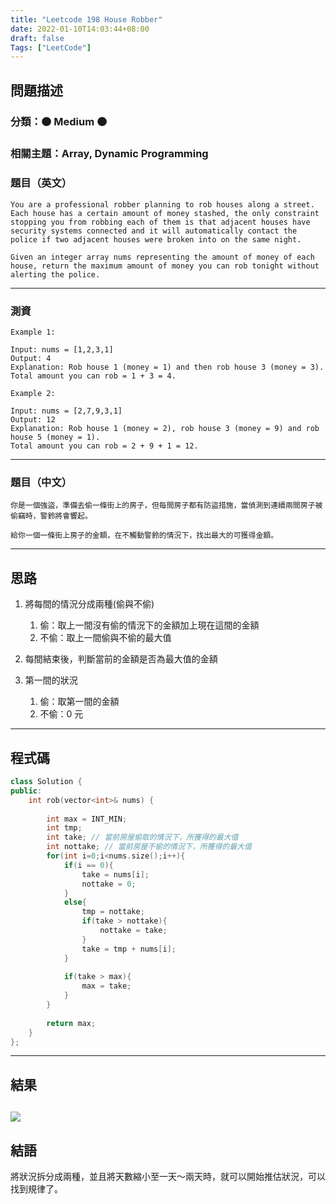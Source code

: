 ```yaml
---
title: "Leetcode 198 House Robber"
date: 2022-01-10T14:03:44+08:00
draft: false
Tags: ["LeetCode"]
---
```



## 問題描述

### 分類：🟠 Medium 🟠

### 相關主題：Array, Dynamic Programming

### 題目（英文）

```
You are a professional robber planning to rob houses along a street. Each house has a certain amount of money stashed, the only constraint stopping you from robbing each of them is that adjacent houses have security systems connected and it will automatically contact the police if two adjacent houses were broken into on the same night.

Given an integer array nums representing the amount of money of each house, return the maximum amount of money you can rob tonight without alerting the police.
```

---

### 測資

```
Example 1:

Input: nums = [1,2,3,1]
Output: 4
Explanation: Rob house 1 (money = 1) and then rob house 3 (money = 3).
Total amount you can rob = 1 + 3 = 4.

Example 2:

Input: nums = [2,7,9,3,1]
Output: 12
Explanation: Rob house 1 (money = 2), rob house 3 (money = 9) and rob house 5 (money = 1).
Total amount you can rob = 2 + 9 + 1 = 12.
```

---

### 題目（中文）

```
你是一個強盜，準備去偷一條街上的房子，但每間房子都有防盜措施，當偵測到連續兩間房子被偷竊時，警鈴將會響起。

給你一個一條街上房子的金額，在不觸動警鈴的情況下，找出最大的可獲得金額。
```

---

## 思路

1. 將每間的情況分成兩種(偷與不偷)
   1. 偷：取上一間沒有偷的情況下的金額加上現在這間的金額
   2. 不偷：取上一間偷與不偷的最大值
   
2. 每間結束後，判斷當前的金額是否為最大值的金額

3. 第一間的狀況
   1. 偷：取第一間的金額
   2. 不偷：0 元

---

## 程式碼

```c++
class Solution {
public:
    int rob(vector<int>& nums) {
        
        int max = INT_MIN;
        int tmp;
        int take; // 當前房屋偷取的情況下，所獲得的最大值
        int nottake; // 當前房屋不偷的情況下，所獲得的最大值
        for(int i=0;i<nums.size();i++){
            if(i == 0){
                take = nums[i];
                nottake = 0;
            }
            else{
                tmp = nottake;
                if(take > nottake){
                    nottake = take;
                }
                take = tmp + nums[i];
            }
            
            if(take > max){
                max = take;
            }
        }
        
        return max;
    }
};
```

---

## 結果

![](https://i.imgur.com/BktydiU.png)
---

## 結語

將狀況拆分成兩種，並且將天數縮小至一天～兩天時，就可以開始推估狀況，可以找到規律了。